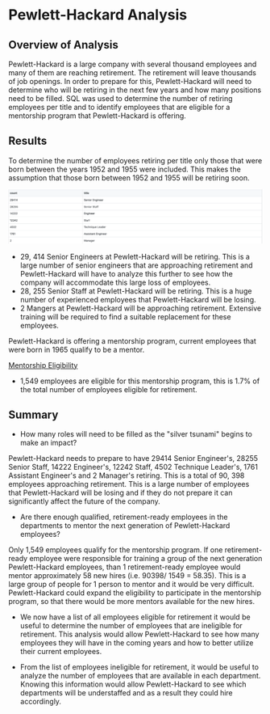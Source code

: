 # Pewlett-Hackard Analysis

## Overview of Analysis

Pewlett-Hackard is a large company with several thousand employees and many of them are reaching retirement. The retirement will leave thousands of job openings. In order to prepare for this, Pewlett-Hackard will need to determine who will be retiring in the next few years and how many positions need to be filled. SQL was used to determine the number of retiring employees per title and to identify employees that are eligible for a mentorship program that Pewlett-Hackard is offering. 

## Results

To determine the number of employees retiring per title only those that were born between the years 1952 and 1955 were included. This makes the assumption that those born between 1952 and 1955 will be retiring soon.

![retiring_titles](https://github.com/mdhugge/Pewlett-Hackard-Analysis/blob/main/Data/retiring_titles.png)

-	29, 414 Senior Engineers at Pewlett-Hackard will be retiring. This is a large number of senior engineers that are approaching retirement and Pewlett-Hackard will have to analyze this further to see how the company will accommodate this large loss of employees. 
-	28, 255 Senior Staff at Pewlett-Hackard will be retiring. This is a huge number of experienced employees that Pewlett-Hackard will be losing. 
-	2 Mangers at Pewlett-Hackard will be approaching retirement. Extensive training will be required to find a suitable replacement for these employees. 


Pewlett-Hackard is offering a mentorship program, current employees that were born in 1965 qualify to be a mentor. 

[Mentorship Eligibility](https://github.com/mdhugge/Pewlett-Hackard-Analysis/blob/main/Data/mentorship_eligibility.csv)

- 1,549 employees are eligible for this mentorship program, this is 1.7% of the total number of employees eligible for retirement. 


## Summary

- How many roles will need to be filled as the "silver tsunami" begins to make an impact?


Pewlett-Hackard needs to prepare to have 29414	Senior Engineer's, 28255	Senior Staff, 14222	Engineer's, 12242	Staff, 4502	Technique Leader's, 1761	Assistant Engineer's and 2 Manager's retiring. This is a total of 90, 398 employees approaching retirement. This is a large number of employees that Pewlett-Hackard will be losing and if they do not prepare it can significantly affect the future of the company. 

- Are there enough qualified, retirement-ready employees in the departments to mentor the next generation of Pewlett-Hackard employees?


Only 1,549 employees qualify for the mentorship program. If one retirement-ready employee were responsible for training a group of the next generation Pewlett-Hackard employees, than 1 retirement-ready employee would mentor approximately 58 new hires (i.e. 90398/ 1549 = 58.35). This is a large group of people for 1 person to mentor and it would be very difficult. Pewlett-Hackard could expand the eligibility to participate in the mentorship program, so that there would be more mentors available for the new hires. 

- We now have a list of all employees eligible for retirement it would be useful to determine the number of employees that are ineligible for retirement. This analysis would allow Pewlett-Hackard to see how many employees they will have in the coming years and how to better utilize their current employees. 

- From the list of employees ineligible for retirement, it would be useful to analyze the number of employees that are available in each department. Knowing this information would allow Pewlett-Hackard to see which departments will be understaffed and as a result they could hire accordingly. 




